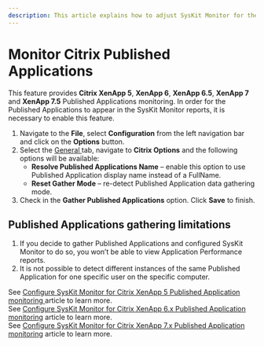 ```yaml
---
description: This article explains how to adjust SysKit Monitor for the Citrix Published Applications monitoring.
---
```


# Monitor Citrix Published Applications

This feature provides **Citrix XenApp 5**, **XenApp 6**, **XenApp 6.5**, **XenApp 7** and **XenApp 7.5** Published Applications monitoring. In order for the Published Applications to appear in the SysKit Monitor reports, it is necessary to enable this feature.

1. Navigate to the **File**, select **Configuration** from the left navigation bar and click on the **Options** button.
2. Select the [General ](../../get-to-know-syskit-monitor/backstage-screen/configuration/options.md#general)tab, navigate to **Citrix Options** and the following options will be available:
   * **Resolve Published Applications Name** – enable this option to use Published Application display name instead of a FullName.
   * **Reset Gather Mode** – re-detect Published Application data gathering mode.
3. Check in the **Gather Published Applications** option. Click **Save** to finish.

## Published Applications gathering limitations

1. If you decide to gather Published Applications and configured SysKit Monitor to do so, you won’t be able to view Application Performance reports.
2. It is not possible to detect different instances of the same Published Application for one specific user on the specific computer.

See [Configure SysKit Monitor for Citrix XenApp 5 Published Application monitoring ](monitor-citrix-xenapp5-published-applications.md)article to learn more.  
See [Configure SysKit Monitor for Citrix XenApp 6.x Published Application monitoring](monitor-citrix-xenapp6-published-applications.md) article to learn more.  
See [Configure SysKit Monitor for Citrix XenApp 7.x Published Application monitoring](monitor-citrix-xenapp7-published-applications.md) article to learn more.

